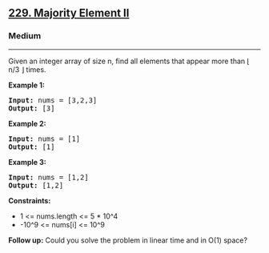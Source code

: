 <h2><a href="https://leetcode.com/problems/majority-element-ii">229. Majority Element II</a></h2>
<h3>Medium</h3>
<hr>
<p>Given an integer array of size n, find all elements that appear more than ⌊ n/3 ⌋ times.</p>
<p><strong>Example 1:</strong></p>
<pre>
<strong>Input:</strong> nums = [3,2,3]
<strong>Output:</strong> [3]
</pre>
<p><strong>Example 2:</strong></p>
<pre>
<strong>Input:</strong> nums = [1]
<strong>Output:</strong> [1]
</pre>
<p><strong>Example 3:</strong></p>
<pre>
<strong>Input:</strong> nums = [1,2]
<strong>Output:</strong> [1,2]
</pre>
<p><strong>Constraints:</strong></p>
<ul>
<li>1 <= nums.length <= 5 * 10^4</li>
<li>-10^9 <= nums[i] <= 10^9</li>
</ul>
<p><strong>Follow up:</strong> Could you solve the problem in linear time and in O(1) space?</p>
